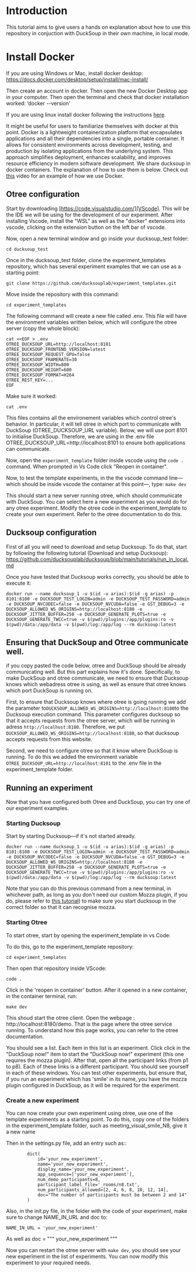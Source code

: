 # Introduction

This tutorial aims to give users a hands on explanation about how to use this repository in conjuction with DuckSoup in their own machine, in local mode.

# Install Docker

If you are using Windows or Mac, install docker desktop:
https://docs.docker.com/desktop/setup/install/mac-install/ 

Then create an account in docker. 
Then open the new Docker Desktop app in your computer.
Then open the terminal and check that docker installation worked:
‘docker --version’

If you are using linux install docker following the instructions [here](https://docs.docker.com/engine/install/ubuntu/).

It might be useful for users to familiarize themselves with docker at this point. Docker is a lightweight containerization platform that encapsulates applications and all their dependencies into a single, portable container. It allows for consistent environments across development, testing, and production by isolating applications from the underlying system. This approach simplifies deployment, enhances scalability, and improves resource efficiency in modern software development. We share ducksoup in docker containers. The explanation of how to use them is below. Check out [this](https://www.youtube.com/watch?v=_dfLOzuIg2o) video for an example of how we use Docker.

## Otree configuration

Start by downloading [https://code.visualstudio.com/](VScode). This will be the IDE we will be using for the development of our experiment. After installing Vscode, install the "WSL" as well as the "docker" extensions into vscode, clicking on the extension button on the left bar of vscode.


Now, open a new terminal window and go inside your ducksoup_test folder:
```
cd ducksoup_test
```

Once in the ducksoup_test folder, clone the experiment_templates repository, which has several experiment examples that we can use as a starting point:
```
git clone https://github.com/ducksouplab/experiment_templates.git
```

Move inside the repository with this command:
```
cd experiment_templates
```

The following command will create a new file called .env. This file will have the environment variables written below, which will configure the otree server (copy the whole block):
```
cat <<EOF > .env
OTREE_DUCKSOUP_URL=http://localhost:8101
OTREE_DUCKSOUP_FRONTEND_VERSION=latest
OTREE_DUCKSOUP_REQUEST_GPU=false
OTREE_DUCKSOUP_FRAMERATE=30
OTREE_DUCKSOUP_WIDTH=800
OTREE_DUCKSOUP_HEIGHT=600
OTREE_DUCKSOUP_FORMAT=H264
OTREE_REST_KEY=...
EOF
```

Make sure it worked:
```
cat .env
```

This files contains all the environement variables which control otree's behavior. In particular, it will tell otree in which port to communicate with DuckSoup (OTREE_DUCKSOUP_URL variable). Below, we will use port 8101 to initialise DuckSoup. Therefore, we are using in the .env file OTREE_DUCKSOUP_URL=http://localhost:8101 to ensure both applications can communicate.

Now, open the ```experiment_template``` folder inside vscode using the ```code .``` command. When prompted in Vs Code click "Reopen in container".

Now, to test the template experiments, in the the vscode command line— which should be inside vscode the container at this point—, type:
```make dev```

This should start a new server running otree, which should communicate with DuckSoup. You can select here a new experiment as you would do for any otree experiment. Modify the otree code in the experiment_template to create your own experiment. Refer to the otree documentation to do this.

## Ducksoup configuration
First of all you will need to download and setup Ducksoup. To do that, start by following the following tutorial (Download and setup Ducksoup): https://github.com/ducksouplab/ducksoup/blob/main/tutorials/run_in_local.md

Once you have tested that Ducksoup works correctly, you should be able to execute it:
```
docker run --name ducksoup_1 -u $(id -u arias):$(id -g arias) -p 8101:8100 -e DUCKSOUP_TEST_LOGIN=admin -e DUCKSOUP_TEST_PASSWORD=admin -e DUCKSOUP_NVCODEC=false -e DUCKSOUP_NVCUDA=false -e GST_DEBUG=3 -e DUCKSOUP_ALLOWED_WS_ORIGINS=http://localhost:8180 -e DUCKSOUP_JITTER_BUFFER=250 -e DUCKSOUP_GENERATE_PLOTS=true -e DUCKSOUP_GENERATE_TWCC=true -v $(pwd)/plugins:/app/plugins:ro -v $(pwd)/data:/app/data -v $(pwd)/log:/app/log --rm ducksoup:latest
```

## Ensuring that DuckSoup and Otree communicate well.

if you copy pasted the code below, otree and DuckSoup should be already communicating well. But this part explains how it's done. Specifically, to make DuckSoup and otree communicate, we need to ensure that Ducksoup knows which webadress otree is using, as well as ensure that otree knows which port DuckSoup is running on.


First, to ensure that Ducksoup knows where otree is going running we add the parameter to```DUCKSOUP_ALLOWED_WS_ORIGINS=http://localhost:8180```to the Ducksoup execution command.  This parameter configures ducksoup so that it accepts requests from the otree server, which will be running in adress ```http://localhost:8180```. Therefore, we put ```DUCKSOUP_ALLOWED_WS_ORIGINS=http://localhost:8180```, so that ducksoup accepts requests from this website.

Second, we need to configure otree so that it know where DuckSoup is running. To do this we added the environment variable ```OTREE_DUCKSOUP_URL=http://localhost:8101``` to the .env file in the experiment_template folder. 

## Running an experiment

Now that you have configured both Otree and DuckSoup, you can try one of our experiment examples.

### Starting Ducksoup
Start by starting Ducksoup—if it's not started already.
```
docker run --name ducksoup_1 -u $(id -u arias):$(id -g arias) -p 8101:8100 -e DUCKSOUP_TEST_LOGIN=admin -e DUCKSOUP_TEST_PASSWORD=admin -e DUCKSOUP_NVCODEC=false -e DUCKSOUP_NVCUDA=false -e GST_DEBUG=3 -e DUCKSOUP_ALLOWED_WS_ORIGINS=http://localhost:8180 -e DUCKSOUP_JITTER_BUFFER=250 -e DUCKSOUP_GENERATE_PLOTS=true -e DUCKSOUP_GENERATE_TWCC=true -v $(pwd)/plugins:/app/plugins:ro -v $(pwd)/data:/app/data -v $(pwd)/log:/app/log --rm ducksoup:latest
```

Note that you can do this previous command from a new terminal, in whichever path, as long as you don't need our custom Mozza plugin, if you do, please refer to [this tutorial](https://github.com/ducksouplab/ducksoup/blob/main/tutorials/run_in_local.md#incorporate-mozza-to-perform-real-time-smile-manipulation)) to make sure you start ducksoup in the correct folder so that it can recognise mozza.


### Starting Otree
To start otree,  start by opening the experiment_template in vs Code:

To do this, go to the experiment_template repository:
```
cd experiment_templates
```

Then open that repository inside VScode:
```
code .
```

Click in the 'reopen in container' button. After it opened in a new container, in the container terminal, run:
```
make dev
```

This shoud start the otree client. Open the webpage : http://localhost:8180/demo. That is the page where the otree service running.
To understand how this page works, you can refer to the otree documentation.

You should see a list. Each item in this list is an experiment. Click click in the "DuckSoup now!" item to start the "DuckSoup now!" experiment (this one requires the mozza plugin).  After that, open all the participant links (from p1 to p8). Each of these links is a different participant. You should see yourself in each of these windows. You can test other experiments, but ensure that, if you run an experiment which has 'smile' in its name, you have the mozza plugin configured in DuckSoup, as it will be required for the experiment.

### Create a new experiment
You can now create your own experiment using otree, use one of the template experiments as a starting point. To do this, copy one of the folders in the experiment_template folder, such as meeting_visual_smile_N8, give it a new name 

Then in the settings.py file, add an entry such as::
```
		dict(
			id='your_new_experiment', 
			name='your_new_experiment',
			display_name='your_new_experiment',
			app_sequence=['your_new_experiment'],
			num_demo_participants=8,
			participant_label_file='_rooms/n8.txt',
			num_participants_allowed=[2, 4, 6, 8, 10, 12, 14],
			doc="The number of participants must be between 2 and 14"
		)
```

Also, in the init.py file, in the folder with the code of your experiment, make sure to change NAME_IN_URL and doc to:
```
NAME_IN_URL = 'your_new_experiment'
```

As well as
doc = """
your_new_experiment
"""

Now you can restart the otree server with ```make dev```, you should see your new experiment in the list of experiments. You can now modify this experiment to your required needs.


